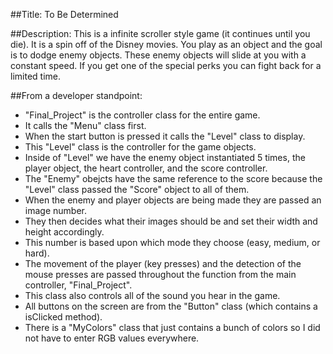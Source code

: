 ##Title:
To Be Determined

##Description:
This is a infinite scroller style game (it continues until you die).
It is a spin off of the Disney movies.
You play as an object and the goal is to dodge enemy objects.
These enemy objects will slide at you with a constant speed.
If you get one of the special perks you can fight back for a limited time.

##From a developer standpoint:
- "Final_Project" is the controller class for the entire game.
- It calls the "Menu" class first.
- When the start button is pressed it calls the "Level" class to display.
- This "Level" class is the controller for the game objects.
- Inside of "Level" we have the enemy object instantiated 5 times, the player object, the heart controller, and the score controller.
- The "Enemy" obejcts have the same reference to the score because the "Level" class passed the "Score" object to all of them.
- When the enemy and player objects are being made they are passed an image number.
- They then decides what their images should be and set their width and height accordingly.
- This number is based upon which mode they choose (easy, medium, or hard).
- The movement of the player (key presses) and the detection of the mouse presses are passed throughout the function from the main controller, "Final_Project".
- This class also controls all of the sound you hear in the game.
- All buttons on the screen are from the "Button" class (which contains a isClicked method).
- There is a "MyColors" class that just contains a bunch of colors so I did not have to enter RGB values everywhere.
